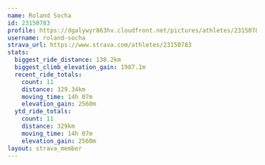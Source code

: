```yaml
---
name: Roland Socha
id: 23150783
profile: https://dgalywyr863hv.cloudfront.net/pictures/athletes/23150783/14745672/4/large.jpg
username: roland-socha
strava_url: https://www.strava.com/athletes/23150783
stats:
  biggest_ride_distance: 138.2km
  biggest_climb_elevation_gain: 1987.1m
  recent_ride_totals:
    count: 11
    distance: 329.34km
    moving_time: 14h 07m
    elevation_gain: 2560m
  ytd_ride_totals:
    count: 11
    distance: 329km
    moving_time: 14h 07m
    elevation_gain: 2560m
layout: strava_member
--- 
```


